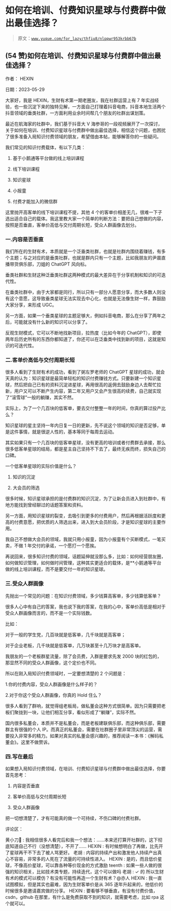 # 如何在培训、付费知识星球与付费群中做出最佳选择？

> 原文：[`www.yuque.com/for_lazy/thfiu8/nlppwr953krbb67b`](https://www.yuque.com/for_lazy/thfiu8/nlppwr953krbb67b)



## (54 赞)如何在培训、付费知识星球与付费群中做出最佳选择？ 

作者： HEXIN 

日期：2023-05-29 

大家好，我是 HEXIN，生财有术第一期老圈友，我在社群运营上有 7 年实战经验，也一些沉淀下来的独特见解，一方面自己打理着抖音电商，抖音本地生活两个抖音领域的垂类社群，一方面利用业余时间帮几个朋友的社群出谋划策。 

最近在航海家的社群中，我们基于抖音大 V 海参哥的一段视频展开了一次探讨，关于如何在培训、付费知识星球与付费群中做出最佳选择，相信这个问题，也困扰了很多准备入局知识付费领域的朋友，希望借由本帖，能够解答你的一些疑问。 

我们常见的知识付费载体，有以下几类： 

1.  基于小鹅通等平台做的线上培训课程 

2.  线下培训课程 

3.  知识星球 

4.  小报童 

5.  付费才能加入的微信群 

这里抛开高客单的线下培训课程不提，其他 4 个的客单价相差无几，很难一下子选出适合自己的载体。我这里教大家一个简单的判断方法：要把自己想做的内容，按照是否垂直，客单价高低与交付周期长短，受众人群画像去划分。 

### 一.内容是否垂直 

我们所在的生财有术，本质就是一个泛垂类社群，也就是社群内围绕着赚钱，有多个主题；与之对应的是垂类社群，也就是群内只有一个主题，比如我朋友的尹晨直播带货俱乐部，刀姐的 ChatGPT 风向标。 

垂类社群和生财这种泛垂类社群这两种模式的最大差异在于分享机制和知识的可迭代性。 

在垂类社群中，由于大家都是同行，所以只有一部分人愿意分享，而大多数人则没有这个意愿，这导致垂类星球无法实现去中心化，也就是无法像生财一样，靠鼓励大家分享，来形成 UGC。 

另一方面，如果一个垂类星球的主题足够大，例如抖音电商，那么在分享了两年之后，可能就没有什么新的知识可以分享了。 

反观生财模式，它可以不断地找新项目，拉热度（比如今年的 ChatGPT），即使两年后历史所有的东西你都知道了，你还可以在泛垂类中找到新的项目，这就是知识的可迭代性。 

### 二.客单价高低与交付周期长短 

很多人看到了生财有术的成功，看到了粥左罗老师的 ChatGPT 星球的成功，就会天真的认为：知识星球是最简单轻松的知识付费赚钱方式。只要新建一个知识星球，然后把自己已有的资料沉淀进星球，再用很高的返佣去鼓励身边人去帮忙拉新，用户又可以不断产生内容，第二年又用户又会产生很高的续费，自己就实现了“滚雪球”一般的躺赚，其实不然。 

实际上，为了一个几百块的低客单，要去交付整整一年的时间，你真的算过投产比么？ 

知识星球的星主坚持一年内日复一日的更新，先不说这个领域的知识是否足够，单是这件事情，就是很逆人性的，基本等同于每周去运动。 

其实如果只有一个几百块的低客单星球，没有更高的培训或者付费群去承接，那么很多低客单星球的结局，都是星主自己坚持不下去了，最终无疾而终，损失自己的口碑。 

一个低客单星球的实际价值是什么？ 

1.  知识的沉淀 

2.  大会员的筛选 

很多时候，知识星球承担的是付费群的知识沉淀，为了让新会员进入到社群中，有地方能找到曾经聊过的话题答案和资料。 

另一方面，用知识星球的裂变，去吸引到更多的付费用户，然后再根据活跃度和更高的付费意愿，把优质的人筛选出来，进入到大会员阶段，才是知识星球的主要作用。 

我自己不想做大会员的领域，我就只用小报童，因为小报童有个买断模式，一笔买卖，不做 1 年交付的承诺，一个愿打一个愿挨。 

再说回来，很多知识付费的领域，话题延伸就没那么多，比如：如何经营朋友圈，如何做知识管理，如何做时间管理，这种其实更适合的载体，是**小鹅通等平台做的线上培训课程，而不是要交付一年的知识星球。 

### 三.受众人群画像 

先抛出一个常见的问题：在知识付费领域，多少钱算高客单，多少钱算低客单？ 

很多人心中有自己的答案，我也说下我的答案，在我的心中，客单价高低是相对于受众人群画像而言的，而不是一个实际钱数。 

比如： 

对于一般的学生党，几百块就是低客单，几千块就是高客单； 

对于企业老板，几千块就是低客单，几万块甚至十几万块才是高客单。 

我朋友的一个老板群星流量，除了会员费，入群是要求先发 2000 块的红包的，那显然不同的受众人群画像，这个定价也不同。 

所以在刚入局知识付费领域时，一定要想清楚的 2 个问题是： 

1.你的付费内容，受众人群画像是什么样子的？ 

2.对于你这个受众人群画像，你真的 Hold 住么？ 

很多人看到了群响，就觉得组老板局，做私董会这种方式很简单。因为只需要把老板们聚拢到一块，让他们相互分享，看似形成了“躺赚”，实际不然。 

国内很多私董会，本质并不是私董会，而是老板建联俱乐部，而这种俱乐部，需要群主有很强的个人 IP。而真正的私董会，需要在社群圈子里非常顶尖的运营，需要投入非常多的精力。如果对真实的私董会感兴趣的，推荐阅读一本书：《解码私董会》。这里不做赘诉。 

### 四.写在最后 

如果想入局知识付费领域，在培训、付费知识星球与付费群中做出最佳选择，你要首先思考： 

1.  内容是否垂直 

2.  客单价高低与交付周期长短 

3.  受众人群画像 

把一切想清楚了，才有可能真的做一个可持续，不伤口碑的付费社群。 

评论区： 

黄小刀🔪 : 我相信很多人看完后和我一个想法：……本来还打算开社群的，这下彻底知道自己不行（没想清楚），不开了…… HEXIN : 有时候想明白了再做，比先开了星球再干不下去了被人骂更好。 老胡 : 内容的持续产出和激发他人持续产出真心不容易，非常多的人死在了流量的可持续性进入。 HEXIN : 是的，而且低价星球，不像高价星球，可以靠各种等价现金的方式激励 teenth : 如果一些人做的很强的知识相关，比如技术类专题，持续迭代，这个可以做吗 老胡 : ✓ 的 所以生财有术的模式可以模仿？有没有可能性再造一个生财有术？@亦人 HEXIN : 我一直试图模拟，但是其实也最难，因为生财客单价是从 365 逐年升起来的，他低价的时候很多是邀请嘉宾做的分享。 HEXIN : 要看够不够垂直，有没有付费价值，csdn，github 在那里，有什么是免费获取不到的知识，就需要考虑，比如 rpa 这个就可以。